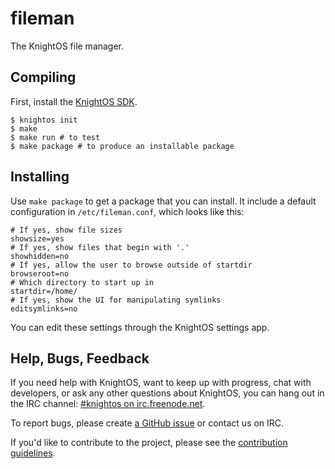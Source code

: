 # fileman

The KnightOS file manager.

## Compiling

First, install the [KnightOS SDK](http://www.knightos.org/sdk).

    $ knightos init
    $ make
    $ make run # to test
    $ make package # to produce an installable package

## Installing

Use `make package` to get a package that you can install. It include a default configuration
in `/etc/fileman.conf`, which looks like this:

    # If yes, show file sizes
    showsize=yes
    # If yes, show files that begin with '.'
    showhidden=no
    # If yes, allow the user to browse outside of startdir
    browseroot=no
    # Which directory to start up in
    startdir=/home/
    # If yes, show the UI for manipulating symlinks
    editsymlinks=no

You can edit these settings through the KnightOS settings app.

## Help, Bugs, Feedback

If you need help with KnightOS, want to keep up with progress, chat with
developers, or ask any other questions about KnightOS, you can hang out in the
IRC channel: [#knightos on irc.freenode.net](http://webchat.freenode.net/?channels=knightos).
 
To report bugs, please create [a GitHub issue](https://github.com/KnightOS/KnightOS/issues/new) or contact us on IRC.
 
If you'd like to contribute to the project, please see the [contribution guidelines](http://www.knightos.org/contributing).
